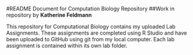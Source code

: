 #README Document for Computation Biology Repository
##Work in repository by **Katherine Feldmann**

This repository for Computational Biology contains my uploaded Lab Assignments. These assignments are completed using R Studio and have been uploaded to GitHub using git from my local computer. Each lab assignment is contained within its own lab folder.
